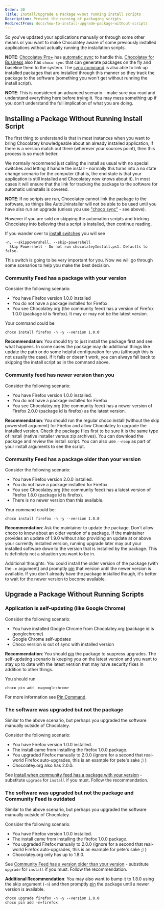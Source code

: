 ```yaml
---
Order: 30
Title: Install/Upgrade a Package w/out running install scripts
Description: Prevent the running of packaging scripts
RedirectFrom: docs/how-to-install-upgrade-package-without-scripts
---
```


So you've updated your applications manually or through some other means or you want to make Chocolatey aware of some previously installed applications without actually running the installation scripts.

**NOTE**: [Chocolatey Pro+](https://chocolatey.org/compare) has [automatic sync](../../features/package-synchronization) to handle this. [Chocolatey for Business](https://chocolatey.org/compare) also has `choco sync` that can generate packages on the fly and baseline them to the system. The [sync command](../../features/package-synchronization) is also able to link up installed packages that are installed through this manner so they track the package to the software (something you won't get without running the install script).

**NOTE**: This is considered an advanced scenario - make sure you read and understand everything here before trying it. You may mess something up if you don't understand the full implication of what you are doing.

## Installing a Package Without Running Install Script

The first thing to understand is that in most instances when you want to bring Chocolatey knowledgeable about an already installed application, if there is a version match out there (wherever your sources point), then this process is so much better.

We normally recommend just calling the install as usual with no special switches and letting it handle the install - normally this turns into a no state change scenario for the computer (that is, the end state is that your application is still installed and Chocolatey now knows about it). In most cases it will ensure that the link for tracking the package to the software for automatic uninstalls is covered.

**NOTE**: If no scripts are run, Chocolatey cannot link the package to the software, so things like AutoUninstaller will not be able to be used until you have also run an upgrade (unless you use ["choco sync"](../../features/package-synchronization) - see above).

However if you are sold on skipping the automation scripts and tricking Chocolatey into believing that a script is installed, then continue reading.

If you wander over to [install switches](../../choco/commands/install#options-and-switches) you will see

~~~
-n, --skippowershell, --skip-powershell
  Skip Powershell - Do not run chocolateyInstall.ps1. Defaults to false.
~~~

This switch is going to be very important for you. Now we will go through some scenarios to help you make the best decision.

### Community Feed has a package with your version

Consider the following scenario:

* You have Firefox version 1.0.0 installed
* You do not have a package installed for Firefox.
* You see Chocolatey.org (the community feed) has a version of Firefox 1.0.0 (package id is firefox). It may or may not be the latest version.

Your command could be

`choco install firefox -n -y --version 1.0.0`

**Recommendation**: You should try to just install the package first and see what happens. In some cases the package may do additional things like update the path or do some helpful configuration for you (although this is not usually the case). If it fails or doesn't work, you can always fall back to skipping the install script as in the command above.

### Community feed has newer version than you

Consider the following scenario:

* You have Firefox version 1.0.0 installed.
* You do not have a package installed for Firefox.
* You see Chocolatey.org (the community feed) has a newer version of Firefox 2.0.0 (package id is firefox) as the latest version.

**Recommendation**: You should run the regular choco install (without the skip powershell argument) for Firefox and allow Chocolatey to upgrade the installed version. Check the package files first to be sure it is the same type of install (native installer versus zip archives). You can download the package and review the install script. You can also use `--noop` as part of your install arguments to see the script.

### Community Feed has a package older than your version

Consider the following scenario:

* You have Firefox version 2.0.0 installed.
* You do not have a package installed for Firefox.
* You see Chocolatey.org (the community feed) has a latest version of Firefox 1.8.0 (package id is firefox).
* There is no newer version than this available.

Your command could be:

`choco install firefox -n -y --version 1.8.0`

**Recommendation**: Ask the maintainer to update the package. Don't allow choco to know about an older version of a package. If the maintainer provides an update of 1.9.0 without also providing an update at or above your currently installed version, running upgrade later may put your installed software down to the version that is installed by the package. This is definitely not a situation you want to be in.

Additional thoughts: You could install the older version of the package (with the `-n` argument) and promptly [pin](../../choco/commands/pin) that version until the newer version is available. If you don't already have the package installed though, it's better to wait for the newer version to become available.

## Upgrade a Package Without Running Scripts

### Application is self-updating (like Google Chrome)

Consider the following scenario:

* You have installed Google Chrome from Chocolatey.org (package id is googlechrome)
* Google Chrome self-updates
* Choco version is out of sync with installed version

**Recommendation**: You should [pin](../../choco/commands/pin) the package to suppress upgrades. The self-updating scenario is keeping you on the latest version and you want to stay up to date with the latest version that may have security fixes in addition to other things.

You should run

`choco pin add -n=googlechrome`

For more information see [Pin Command](../../choco/commands/pin).

### The software was upgraded but not the package

Similar to the above scenario, but perhaps you upgraded the software manually outside of Chocolatey.

Consider the following scenario:

* You have Firefox version 1.0.0 installed.
* The install came from installing the firefox 1.0.0 package.
* You upgraded Firefox manually to 2.0.0 (ignore for a second that real-world Firefox auto-upgrades, this is an example for pete's sake ;) )
* Chocolatey.org also has 2.0.0.

See [Install when community feed has a package with your version](#community-feed-has-a-package-with-your-version) - substitute `upgrade` for `install` if you must. Follow the recommendation.

### The software was upgraded but not the package and Community Feed is outdated

Similar to the above scenario, but perhaps you upgraded the software manually outside of Chocolatey.

Consider the following scenario:

* You have Firefox version 1.0.0 installed.
* The install came from installing the firefox 1.0.0 package.
* You upgraded Firefox manually to 2.0.0 (ignore for a second that real-world Firefox auto-upgrades, this is an example for pete's sake ;) )
* Chocolatey.org only has up to 1.8.0.

See [Community Feed has a version older than your version](#community-feed-has-a-package-older-than-your-version) - substitute `upgrade` for `install` if you must. Follow the recommendation.

**Additional Recommendation**: You may also want to bump it to 1.8.0 using the skip argument (`-n`) and then promptly [pin](../../choco/commands/pin) the package until a newer version is available.

~~~
choco upgrade firefox -n -y --version 1.8.0
choco pin add -n=firefox
~~~
